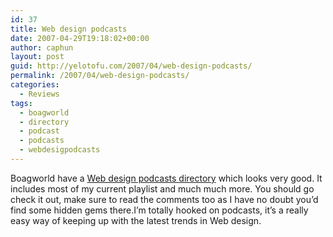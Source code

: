 ```yaml
---
id: 37
title: Web design podcasts
date: 2007-04-29T19:18:02+00:00
author: caphun
layout: post
guid: http://yelotofu.com/2007/04/web-design-podcasts/
permalink: /2007/04/web-design-podcasts/
categories:
  - Reviews
tags:
  - boagworld
  - directory
  - podcast
  - podcasts
  - webdesigpodcasts
---
```

Boagworld have a [Web design podcasts directory](http://www.boagworld.com/archives/2005/10/web_design_podcasts_directory.html) which looks very good. It includes most of my current playlist and much much more. You should go check it out, make sure to read the comments too as I have no doubt you&#8217;d find some hidden gems there.I&#8217;m totally hooked on podcasts, it&#8217;s a really easy way of keeping up with the latest trends in Web design.
